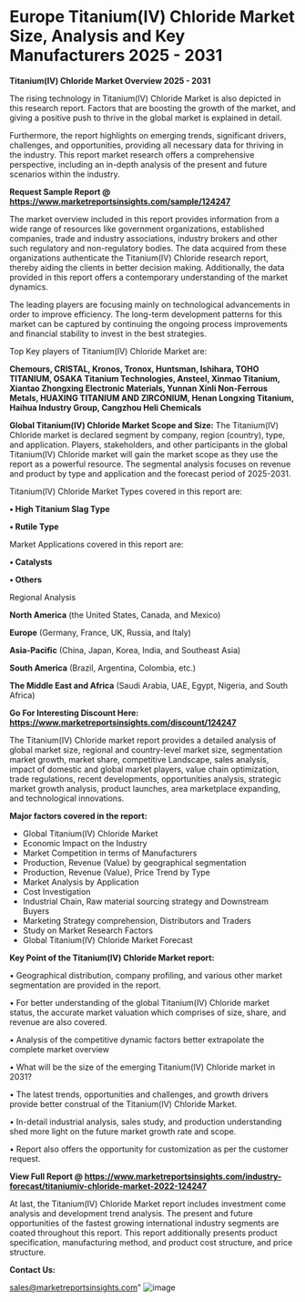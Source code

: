 # Europe Titanium(IV) Chloride Market Size, Analysis and Key Manufacturers 2025 - 2031

<Strong> Titanium(IV) Chloride Market Overview 2025 - 2031</strong>

The rising technology in Titanium(IV) Chloride Market is also depicted in this research report. Factors that are boosting the growth of the market, and giving a positive push to thrive in the global market is explained in detail.

Furthermore, the report highlights on emerging trends, significant drivers, challenges, and opportunities, providing all necessary data for thriving in the industry. This report market research offers a comprehensive perspective, including an in-depth analysis of the present and future scenarios within the industry.

<strong>Request Sample Report @ <a href=https://www.marketreportsinsights.com/sample/124247>https://www.marketreportsinsights.com/sample/124247</a></strong>

The market overview included in this report provides information from a wide range of resources like government organizations, established companies, trade and industry associations, industry brokers and other such regulatory and non-regulatory bodies. The data acquired from these organizations authenticate the Titanium(IV) Chloride research report, thereby aiding the clients in better decision making. Additionally, the data provided in this report offers a contemporary understanding of the market dynamics.

The leading players are focusing mainly on technological advancements in order to improve efficiency. The long-term development patterns for this market can be captured by continuing the ongoing process improvements and financial stability to invest in the best strategies.

Top Key players of Titanium(IV) Chloride Market are:

<strong>Chemours, CRISTAL, Kronos, Tronox, Huntsman, Ishihara, TOHO TITANIUM, OSAKA Titanium Technologies, Ansteel, Xinmao Titanium, Xiantao Zhongxing Electronic Materials, Yunnan Xinli Non-Ferrous Metals, HUAXING TITANIUM AND ZIRCONIUM, Henan Longxing Titanium, Haihua Industry Group, Cangzhou Heli Chemicals</strong>

<strong><b>Global Titanium(IV) Chloride Market Scope and Size:</b></strong>
The Titanium(IV) Chloride market is declared segment by company, region (country), type, and application. Players, stakeholders, and other participants in the global Titanium(IV) Chloride market will gain the market scope as they use the report as a powerful resource. The segmental analysis focuses on revenue and product by type and application and the forecast period of 2025-2031.

Titanium(IV) Chloride Market Types covered in this report are:

<strong>• High Titanium Slag Type

• Rutile Type</strong>

Market Applications covered in this report are:

<strong>• Catalysts

• Others</strong> 

Regional Analysis

<strong>North America</strong> (the United States, Canada, and Mexico)

<strong>Europe</strong> (Germany, France, UK, Russia, and Italy)

<strong>Asia-Pacific</strong> (China, Japan, Korea, India, and Southeast Asia)

<strong>South America</strong> (Brazil, Argentina, Colombia, etc.)

<strong>The Middle East and Africa</strong> (Saudi Arabia, UAE, Egypt, Nigeria, and South Africa)

<strong>Go For Interesting Discount Here: <a href=https://www.marketreportsinsights.com/discount/124247>https://www.marketreportsinsights.com/discount/124247</a></strong>

The Titanium(IV) Chloride market report provides a detailed analysis of global market size, regional and country-level market size, segmentation market growth, market share, competitive Landscape, sales analysis, impact of domestic and global market players, value chain optimization, trade regulations, recent developments, opportunities analysis, strategic market growth analysis, product launches, area marketplace expanding, and technological innovations.

<strong><b>Major factors covered in the report:</b></strong>
<ul>
  <li>Global Titanium(IV) Chloride Market </li>
  <li>Economic Impact on the Industry</li>
  <li>Market Competition in terms of Manufacturers</li>
  <li>Production, Revenue (Value) by geographical segmentation</li>
  <li>Production, Revenue (Value), Price Trend by Type</li>
  <li>Market Analysis by Application</li>
  <li>Cost Investigation</li>
  <li>Industrial Chain, Raw material sourcing strategy and Downstream Buyers</li>
  <li>Marketing Strategy comprehension, Distributors and Traders</li>
  <li>Study on Market Research Factors</li>
  <li>Global Titanium(IV) Chloride Market Forecast</li>
</ul>

<strong><b>Key Point of the Titanium(IV) Chloride Market report:</b></strong>

• Geographical distribution, company profiling, and various other market segmentation are provided in the report.

• For better understanding of the global Titanium(IV) Chloride market status, the accurate market valuation which comprises of size, share, and revenue are also covered.

• Analysis of the competitive dynamic factors better extrapolate the complete market overview

• What will be the size of the emerging Titanium(IV) Chloride market in 2031?

• The latest trends, opportunities and challenges, and growth drivers provide better construal of the Titanium(IV) Chloride Market.

• In-detail industrial analysis, sales study, and production understanding shed more light on the future market growth rate and scope.

• Report also offers the opportunity for customization as per the customer request.

<strong><b>View Full Report @ <a href=https://www.marketreportsinsights.com/industry-forecast/titaniumiv-chloride-market-2022-124247>https://www.marketreportsinsights.com/industry-forecast/titaniumiv-chloride-market-2022-124247</a></b></strong>


At last, the Titanium(IV) Chloride Market report includes investment come analysis and development trend analysis. The present and future opportunities of the fastest growing international industry segments are coated throughout this report. This report additionally presents product specification, manufacturing method, and product cost structure, and price structure.

<strong>Contact Us:</strong>

sales@marketreportsinsights.com"
![image](https://github.com/user-attachments/assets/ff252d1c-e974-4677-bad6-cf8d9d2f23fb)
